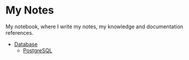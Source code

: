 # My Notes

My notebook, where I write my notes, my knowledge and documentation references.

- [Database](/blob/main/database)
  - [PostgreSQL](/blob/main/database/postgresql.md)

